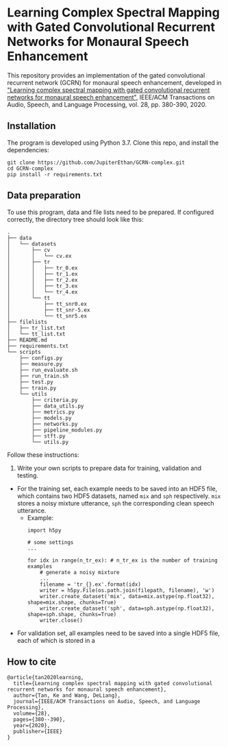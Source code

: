 # Learning Complex Spectral Mapping with Gated Convolutional Recurrent Networks for Monaural Speech Enhancement

This repository provides an implementation of the gated convolutional recurrent network (GCRN) for monaural speech enhancement, developed in ["Learning complex spectral mapping with gated convolutional recurrent networks for monaural speech enhancement"](https://web.cse.ohio-state.edu/~wang.77/papers/Tan-Wang.taslp20.pdf), IEEE/ACM Transactions on Audio, Speech, and Language Processing, vol. 28, pp. 380-390, 2020.

## Installation
The program is developed using Python 3.7.
Clone this repo, and install the dependencies:
```
git clone https://github.com/JupiterEthan/GCRN-complex.git
cd GCRN-complex
pip install -r requirements.txt
```

## Data preparation
To use this program, data and file lists need to be prepared. If configured correctly, the directory tree should look like this:

```
.
├── data
│   └── datasets
│       ├── cv
│       │   └── cv.ex
│       ├── tr
│       │   ├── tr_0.ex
│       │   ├── tr_1.ex
│       │   ├── tr_2.ex
│       │   ├── tr_3.ex
│       │   └── tr_4.ex
│       └── tt
│           ├── tt_snr0.ex
│           ├── tt_snr-5.ex
│           └── tt_snr5.ex
├── filelists
│   ├── tr_list.txt
│   └── tt_list.txt
├── README.md
├── requirements.txt
└── scripts
    ├── configs.py
    ├── measure.py
    ├── run_evaluate.sh
    ├── run_train.sh
    ├── test.py
    ├── train.py
    └── utils
        ├── criteria.py
        ├── data_utils.py
        ├── metrics.py
        ├── models.py
        ├── networks.py
        ├── pipeline_modules.py
        ├── stft.py
        └── utils.py
```

Follow these instructions:
1. Write your own scripts to prepare data for training, validation and testing. 
- For the training set, each example needs to be saved into an HDF5 file, which contains two HDF5 datasets, named ```mix``` and ```sph``` respectively. ```mix``` stores a noisy mixture utterance, ```sph``` the corresponding clean speech utterance.
    - Example:
      ```
      import h5py
    
      # some settings
      ...

      for idx in range(n_tr_ex): # n_tr_ex is the number of training examples 
          # generate a noisy mixture
          ...
          filename = 'tr_{}.ex'.format(idx)
          writer = h5py.File(os.path.join(filepath, filename), 'w')
          writer.create_dataset('mix', data=mix.astype(np.float32), shape=mix.shape, chunks=True)
          writer.create_dataset('sph', data=sph.astype(np.float32), shape=sph.shape, chunks=True)
          writer.close()
      ```
- For validation set, all examples need to be saved into a single HDF5 file, each of which is stored in a 


## How to cite
```
@article{tan2020learning,
  title={Learning complex spectral mapping with gated convolutional recurrent networks for monaural speech enhancement},
  author={Tan, Ke and Wang, DeLiang},
  journal={IEEE/ACM Transactions on Audio, Speech, and Language Processing},
  volume={28},
  pages={380--390},
  year={2020},
  publisher={IEEE}
}
```
